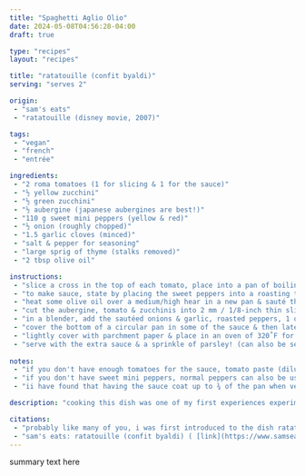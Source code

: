 ```yaml
---
title: "Spaghetti Aglio Olio"
date: 2024-05-08T04:56:28-04:00
draft: true

type: "recipes"
layout: "recipes"

title: "ratatouille (confit byaldi)"
serving: "serves 2"

origin: 
 - "sam's eats"
 - "ratatouille (disney movie, 2007)"

tags:
 - "vegan"
 - "french"
 - "entrée"

ingredients:
 - "2 roma tomatoes (1 for slicing & 1 for the sauce)"
 - "½ yellow zucchini"
 - "½ green zucchini"
 - "½ aubergine (japanese aubergines are best!)"
 - "110 g sweet mini peppers (yellow & red)"
 - "½ onion (roughly chopped)"
 - "1.5 garlic cloves (minced)"
 - "salt & pepper for seasoning"
 - "large sprig of thyme (stalks removed)"
 - "2 tbsp olive oil"

instructions:
 - "slice a cross in the top of each tomato, place into a pan of boiling water & blanch for 30 seconds. remove immediately & place in ice cold water. once cooled, peel off skins"
 - "to make sauce, state by placing the sweet peppers into a roasting tray, season with some salt & coat in olive oil. roast for 20 mins at 390˚F until starting to blister. remove from the oven & leave to cool. once cooled, remove the stalks & scrape out the seeds"
 - "heat some olive oil over a medium/high hear in a new pan & sauté the onions & garlic until translucent (5-10 mins)"
 - "cut the aubergine, tomato & zucchinis into 2 mm / 1/8-inch thin slices (using a mandolin or knife)"
 - "in a blender, add the sautéed onions & garlic, roasted peppers, 1 of the peeled tomatoes, thyme & some salt & pepper to taste. blend until smooth"
 - "cover the bottom of a circular pan in some of the sauce & then later the slices of vegetables over the top in order aubergine, tomato, yellow zucchini, green zucchini. once layered, cover in a generous pinch of salt & a good glug of olive oil"
 - "lightly cover with parchment paper & place in an oven of 320˚F for 40 mins. remove the parchment paper & cook for a further 10 mins until ready to serve. this will leave the vegetables with a slight bite & helps hold the shape when plating up. if softer vegetables are preferred, cook for an initial 1 hour instead of 40 mins, followed by 10 mins uncovered"
 - "serve with the extra sauce & a sprinkle of parsley! (can also be served with rice)"
 
notes:
 - "if you don't have enough tomatoes for the sauce, tomato paste (diluted with some vegetable broth or water) can be a good substitute"
 - "if you don't have sweet mini peppers, normal peppers can also be used for this recipe"
 - "ii have found that having the sauce coat up to ¾ of the pan when vegetables are set in circles is best. traditionally, ratatouille originated from the working class as a pot stew made from leftovers, so the broth is very important to the recipe!"

description: "cooking this dish was one of my first experiences experimenting with different cuisines & styles of cooking, inspired by the disney movie <i>ratatouille</i>! i definitely got much better at the recipe every time i made it, with the most recent one being my best yet! so time definitely helps with the process. this is your sign to make that one dish you’ve been craving :)"

citations: 
 - "probably like many of you, i was first introduced to the dish ratatouille from the 2007 disney movie! i’ve always wanted to be able to cook it, & i have finally learned how! remi & linguini are my childhood favorites :)"
 - "sam's eats: ratatouille (confit byaldi) ( [link](https://www.samseatsonline.com/post/ratatouille-confit-byaldi) )"
---
```


summary text here